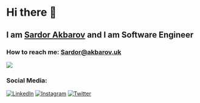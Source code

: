 # Hi there 👋 

## I am <a href="https://t.me/theAkbarov">Sardor Akbarov</a> and I am Software Engineer

### How to reach me: <a href="mailto:sardor@akbarov.uk">Sardor@akbarov.uk</a>

![](https://github-readme-stats.vercel.app/api?username=itsakbarov&count_private=true&show_icons=true&theme=react)

### Social Media:

<a href="https://www.linkedin.com/in/sardor-akbarov/" target="_blank"><img src="https://img.shields.io/badge/LinkedIn-%230077B5.svg?&style=flat-square&logo=linkedin&logoColor=white" alt="LinkedIn"></a> <a href="https://www.instagram.com/akbarov.dev" target="_blank"><img src="https://img.shields.io/badge/Instagram-%23E4405F.svg?&style=flat-square&logo=instagram&logoColor=white" alt="Instagram"></a> <a href="https://www.twitter.com/theAkbarov" target="_blank"><img src="https://img.shields.io/badge/Twitter-%231877F2.svg?&style=flat-square&logo=twitter&logoColor=white" alt="Twitter"></a>
